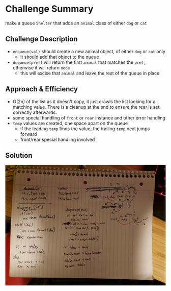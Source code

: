 # Challenge Summary

make a queue `Shelter` that adds an `animal` class of either `dog` or `cat`

## Challenge Description

- `enqueue(val)` should create a new animal object, of either `dog` or `cat` only
  - it should add that object to the queue
- `dequeue(pref)` will return the first `animal` that matches the `pref`, otherwise it will return `node`
  - this will excise that `animal` and leave the rest of the queue in place

## Approach & Efficiency

- O(2n) of the list as it doesn't copy, it just crawls the list looking for a matching value. There is a cleanup at the end to ensure the rear is set correctly afterwards.
- some special handling of `front` or `rear` instance and other error handling
- `temp` values are created, one space apart on the queue
  - if the leading `temp` finds the value, the trailing `temp`.next jumps forward
  - front/rear special handling involved

## Solution

![shelter](assets/fifo_animal_shelter.jpg)
